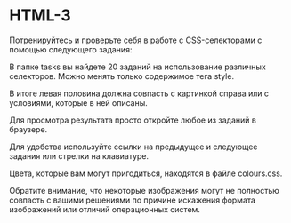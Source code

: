 # HTML-3
Потренируйтесь и проверьте себя в работе с CSS-селекторами с помощью следующего задания:

В папке tasks вы найдете 20 заданий на использование различных селекторов. 
Можно менять только содержимое тега style. 

В итоге левая половина должна совпасть с картинкой справа или с условиями, которые в ней описаны.

Для просмотра результата просто откройте любое из заданий в браузере. 

Для удобства используйте ссылки на предыдущее и следующее задания или стрелки на клавиатуре.

Цвета, которые вам могут пригодиться, находятся в файле colours.css. 

Обратите внимание, что некоторые изображения могут не полностью совпасть с вашими решениями по причине искажения формата изображений или отличий операционных систем.

